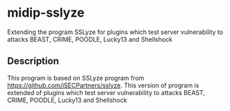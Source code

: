 # midip-sslyze
Extending the program SSLyze for plugins which test server vulnerability to attacks BEAST, CRIME, POODLE, Lucky13 and Shellshock

Description
-----------
This program is based on SSLyze program from https://github.com/iSECPartners/sslyze. This version of program is extended of plugins which test server vulnerability to attacks BEAST, CRIME, POODLE, Lucky13 and Shellshock 
